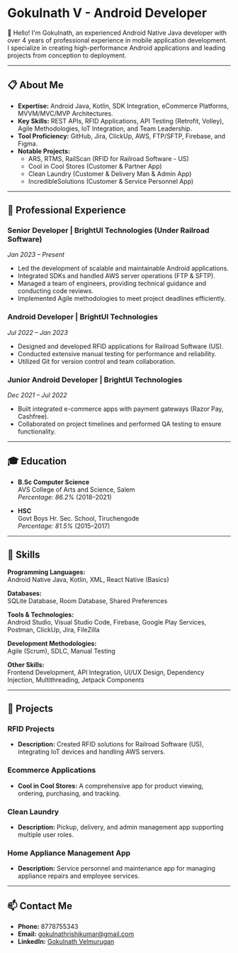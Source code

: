 
# Gokulnath V - Android Developer

👋 Hello! I'm Gokulnath, an experienced Android Native Java developer with over 4 years of professional experience in mobile application development. I specialize in creating high-performance Android applications and leading projects from conception to deployment.

---

## 📋 About Me

- **Expertise:** Android Java, Kotlin, SDK Integration, eCommerce Platforms, MVVM/MVC/MVP Architectures.
- **Key Skills:** REST APIs, RFID Applications, API Testing (Retrofit, Volley), Agile Methodologies, IoT Integration, and Team Leadership.
- **Tool Proficiency:** GitHub, Jira, ClickUp, AWS, FTP/SFTP, Firebase, and Figma.
- **Notable Projects:** 
  - ARS, RTMS, RailScan (RFID for Railroad Software - US)
  - Cool in Cool Stores (Customer & Partner App)
  - Clean Laundry (Customer & Delivery Man & Admin App)
  - IncredibleSolutions (Customer & Service Personnel App)

---

## 💼 Professional Experience

### **Senior Developer | BrightUI Technologies (Under Railroad Software)**  
*Jan 2023 – Present*  
- Led the development of scalable and maintainable Android applications.  
- Integrated SDKs and handled AWS server operations (FTP & SFTP).  
- Managed a team of engineers, providing technical guidance and conducting code reviews.  
- Implemented Agile methodologies to meet project deadlines efficiently.

### **Android Developer | BrightUI Technologies**  
*Jul 2022 – Jan 2023*  
- Designed and developed RFID applications for Railroad Software (US).  
- Conducted extensive manual testing for performance and reliability.  
- Utilized Git for version control and team collaboration.

### **Junior Android Developer | BrightUI Technologies**  
*Dec 2021 – Jul 2022*  
- Built integrated e-commerce apps with payment gateways (Razor Pay, Cashfree).  
- Collaborated on project timelines and performed QA testing to ensure functionality.  

---

## 🎓 Education

- **B.Sc Computer Science**  
  AVS College of Arts and Science, Salem  
  *Percentage: 86.2%* (2018–2021)

- **HSC**  
  Govt Boys Hr. Sec. School, Tiruchengode  
  *Percentage: 81.5%* (2015–2017)

---

## 🚀 Skills

**Programming Languages:**  
Android Native Java, Kotlin, XML, React Native (Basics)  

**Databases:**  
SQLite Database, Room Database, Shared Preferences  

**Tools & Technologies:**  
Android Studio, Visual Studio Code, Firebase, Google Play Services, Postman, ClickUp, Jira, FileZilla  

**Development Methodologies:**  
Agile (Scrum), SDLC, Manual Testing  

**Other Skills:**  
Frontend Development, API Integration, UI/UX Design, Dependency Injection, Multithreading, Jetpack Components  

---

## 🌟 Projects

### **RFID Projects**  
- **Description:** Created RFID solutions for Railroad Software (US), integrating IoT devices and handling AWS servers.

### **Ecommerce Applications**  
- **Cool in Cool Stores:** A comprehensive app for product viewing, ordering, purchasing, and tracking.  

### **Clean Laundry**  
- **Description:** Pickup, delivery, and admin management app supporting multiple user roles.

### **Home Appliance Management App**  
- **Description:** Service personnel and maintenance app for managing appliance repairs and employee services.

---

## 📫 Contact Me

- **Phone:** 8778755343  
- **Email:** [gokulnathrishikumar@gmail.com](mailto:gokulnathrishikumar@gmail.com)  
- **LinkedIn:** [Gokulnath Velmurugan](https://www.linkedin.com/in/gokulnath-velmurugan-505801228)  

